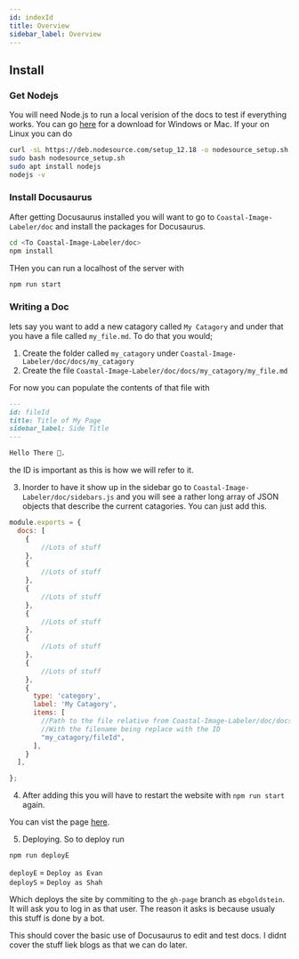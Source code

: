 ```yaml
---
id: indexId
title: Overview
sidebar_label: Overview
---
```



## Install

### Get Nodejs

You will need Node.js to run a local verision of the docs to test if everything works.
You can go [here](https://nodejs.org/en/download/) for a download for Windows or Mac. If your on Linux you can do

```bash title="bash"
curl -sL https://deb.nodesource.com/setup_12.18 -o nodesource_setup.sh
sudo bash nodesource_setup.sh
sudo apt install nodejs
nodejs -v
```

### Install Docusaurus

After getting Docusaurus installed you will want to go to
`Coastal-Image-Labeler/doc` and install the packages for Docusaurus.

```bash title="bash"
cd <To Coastal-Image-Labeler/doc>
npm install
```

THen you can run a localhost of the server with 

```bash title="bash"
npm run start
```

### Writing a Doc

lets say you want to add a new catagory called `My Catagory` and under that you have a file called `my_file.md`. To do that you would;

1. Create the folder called `my_catagory` under `Coastal-Image-Labeler/doc/docs/my_catagory`
2. Create the file `Coastal-Image-Labeler/doc/docs/my_catagory/my_file.md`

For now you can populate the contents of that file with 
```md title="markdown"
---
id: fileId
title: Title of My Page
sidebar_label: Side Title
---

Hello There 👋.
```

the ID is important as this is how we will refer to it.

3. Inorder to have it show up in the sidebar go to
   `Coastal-Image-Labeler/doc/sidebars.js` and you will see a rather long array
   of JSON objects that describe the current catagories. You can just add this.


```js
module.exports = {
  docs: [
    {
        //Lots of stuff
    },
    {
        //Lots of stuff
    },
    {
        //Lots of stuff
    },
    {
        //Lots of stuff
    },
    {   
        //Lots of stuff
    },
    {
        //Lots of stuff
    },
    {
      type: 'category',
      label: 'My Catagory',
      items: [
        //Path to the file relative from Coastal-Image-Labeler/doc/docs/ 
        //With the filename being replace with the ID 
        "my_catagory/fileId",
      ],
    }
  ],

};

```

4. After adding this you will have to restart the website with `npm run start` again.

You can vist the page [here](../my_catagory/fileId).


5. Deploying. So to deploy run 
```bash title="bash"
npm run deployE
```
`deployE` = `Deploy as Evan`  
`deployS` = `Deploy as Shah`

Which deploys the site by commiting to the `gh-page` branch as `ebgoldstein`. It will ask you to log in as that user. The reason it asks is because usualy this stuff is done by a bot.

This should cover the basic use of Docusaurus to edit and test docs. I didnt cover the stuff liek blogs as that we can do later.